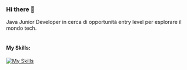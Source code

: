 ### Hi there 👋

Java Junior Developer in cerca di opportunità entry level per esplorare il mondo tech.
<br>
<br>
#### My Skills:
[![My Skills](https://skillicons.dev/icons?i=js,html,css,java,spring,mysql,vscode&theme=light)](https://skillicons.dev)
